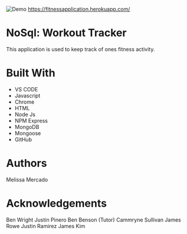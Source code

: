 ![Demo](fitnesstrackerapp.gif)
https://fitnessapplication.herokuapp.com/

# NoSql: Workout Tracker

This application is used to keep track of ones fitness activity.

# Built With

- VS CODE
- Javascript
- Chrome
- HTML
- Node Js
- NPM Express
- MongoDB
- Mongoose
- GitHub

# Authors

Melissa Mercado

# Acknowledgements

Ben Wright
Justin Pinero
Ben Benson (Tutor)
Cammryne Sullivan
James Rowe
Justin Ramirez
James Kim
